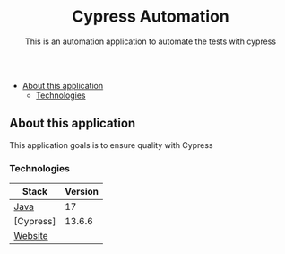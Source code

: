 
<p align="center">
  <h1 align="center">Cypress Automation</h1>
  <p align="center">
    This is an automation application to automate the tests with cypress
  </p>

<br />


<br />


- [About this application](#about-this-application)
    - [Technologies](#technologies)


## About this application

This application goals is to ensure quality with Cypress

### Technologies

| Stack                                                                                      | Version |
|--------------------------------------------------------------------------------------------|---------|
| [Java](https://jdk.java.net/archive/)                                                      | 17      |
| [Cypress]                                                                                  | 13.6.6  |
| [Website](https://ge.globo.com/motor/formula-1/)                                           |         |
